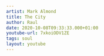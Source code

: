 ```yaml
---
artist: Mark Almond
title: The City
author: Raul
date: 2020-10-08T09:33:33.000+01:00
youtube-url: 7xkoiODV1ZE
tags: soul
layout: youtube
---
```

